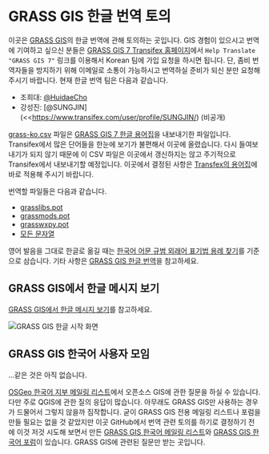 # GRASS GIS 한글 번역 토의

이곳은 [GRASS GIS](https://grass.osgeo.org/)의 한글 번역에 관해 토의하는 곳입니다. GIS 경험이 있으시고 번역에 기여하고 싶으신 분들은 [GRASS GIS 7 Transifex 홈페이지](https://www.transifex.com/grass-gis/grass7/)에서 `Help Translate "GRASS GIS 7"` 링크를 이용해서 Korean 팀에 가입 요청을 하시면 됩니다. 단, 좀비 번역자들을 방지하기 위해 이메일로 소통이 가능하시고 번역하실 준비가 되신 분만 요청해 주시기 바랍니다. 현재 한글 번역 팀은 다음과 같습니다.

* 조희대: [@HuidaeCho](https://www.transifex.com/user/profile/HuidaeCho/)
* 강성진: [@SUNGJIN] (<<https://www.transifex.com/user/profile/SUNGJIN/) (비공개)

[grass-ko.csv](https://github.com/HuidaeCho/grass-ko/blob/master/grass-ko.csv) 파일은 [GRASS GIS 7 한글 용어집](https://www.transifex.com/grass-gis/grass7/glossary/ko/)을 내보내기한 파일입니다. Transifex에서 많은 단어들을 한눈에 보기가 불편해서 이곳에 올렸습니다. 다시 들여보내기가 되지 않기 때문에 이 CSV 파일은 이곳에서 갱신하지는 않고 주기적으로 Transifex에서 내보내기할 예정입니다. 이곳에서 결정된 사항은 [Transfex의 용어집](https://www.transifex.com/grass-gis/grass7/glossary/ko/)에 바로 적용해 주시기 바랍니다.

번역할 파일들은 다음과 같습니다.
* [grasslibs.pot](https://www.transifex.com/grass-gis/grass7/translate/#ko/grasslibspot)
* [grassmods.pot](https://www.transifex.com/grass-gis/grass7/translate/#ko/grassmodspot)
* [grasswxpy.pot](https://www.transifex.com/grass-gis/grass7/translate/#ko/grasswxpypot)
* [모든 문자열](https://www.transifex.com/grass-gis/grass7/translate/#ko/$)

영어 발음을 그대로 한글로 옮길 때는 [한국어 어문 규범 외래어 표기법 용례 찾기](http://kornorms.korean.go.kr/example/exampleList.do)를 기준으로 삼습니다. 기타 사항은 [GRASS GIS 한글 번역](https://geni.isnew.info/grass-gis-%ED%95%9C%EA%B8%80-%EB%B2%88%EC%97%AD.html)을 참고하세요.

## GRASS GIS에서 한글 메시지 보기

[GRASS GIS에서 한글 메시지 보기](https://geni.isnew.info/grass-gis%EC%97%90%EC%84%9C-%ED%95%9C%EA%B8%80-%EB%A9%94%EC%8B%9C%EC%A7%80-%EB%B3%B4%EA%B8%B0.html)를 참고하세요.

![GRASS GIS 한글 시작 화면](https://geni.isnew.info/grass-gis%EC%97%90%EC%84%9C-%ED%95%9C%EA%B8%80-%EB%A9%94%EC%8B%9C%EC%A7%80-%EB%B3%B4%EA%B8%B0/grass-gui-ko.png)

## GRASS GIS 한국어 사용자 모임

...같은 것은 아직 없습니다.

[OSGeo 한국어 지부 메일링 리스트](https://groups.google.com/d/forum/osgeo-kr)에서 오픈소스 GIS에 관한 질문을 하실 수 있습니다. 다만 주로 QGIS에 관한 질의 응답이 많습니다. 아무래도 GRASS GIS만 사용하는 경우가 드물어서 그렇지 않을까 짐작합니다. 굳이 GRASS GIS 전용 메일링 리스트나 포럼을 만들 필요는 없을 것 같았지만 이곳 GitHub에서 번역 관련 토의를 하기로 결정하기 전에 이것 저것 시도해 보면서 만든 [GRASS GIS 한국어 메일링 리스트](https://groups.google.com/d/forum/grass-ko)와 [GRASS GIS 한국어 포럼](https://grass.isnew.info/)이 있습니다. GRASS GIS에 관련된 질문만 받는 곳입니다.
